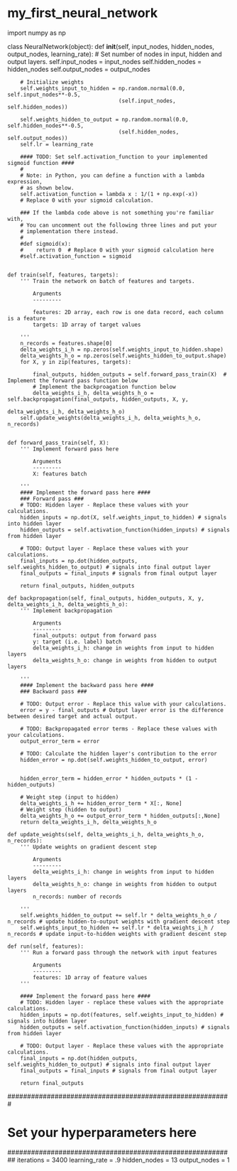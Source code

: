 # my_first_neural_network
import numpy as np


class NeuralNetwork(object):
    def __init__(self, input_nodes, hidden_nodes, output_nodes, learning_rate):
        # Set number of nodes in input, hidden and output layers.
        self.input_nodes = input_nodes
        self.hidden_nodes = hidden_nodes
        self.output_nodes = output_nodes

        # Initialize weights
        self.weights_input_to_hidden = np.random.normal(0.0, self.input_nodes**-0.5, 
                                       (self.input_nodes, self.hidden_nodes))

        self.weights_hidden_to_output = np.random.normal(0.0, self.hidden_nodes**-0.5, 
                                       (self.hidden_nodes, self.output_nodes))
        self.lr = learning_rate
        
        #### TODO: Set self.activation_function to your implemented sigmoid function ####
        #
        # Note: in Python, you can define a function with a lambda expression,
        # as shown below.
        self.activation_function = lambda x : 1/(1 + np.exp(-x))
        # Replace 0 with your sigmoid calculation.
        
        ### If the lambda code above is not something you're familiar with,
        # You can uncomment out the following three lines and put your 
        # implementation there instead.
        #
        #def sigmoid(x):
        #    return 0  # Replace 0 with your sigmoid calculation here
        #self.activation_function = sigmoid
                    

    def train(self, features, targets):
        ''' Train the network on batch of features and targets. 
        
            Arguments
            ---------
            
            features: 2D array, each row is one data record, each column is a feature
            targets: 1D array of target values
        
        '''
        n_records = features.shape[0]
        delta_weights_i_h = np.zeros(self.weights_input_to_hidden.shape)
        delta_weights_h_o = np.zeros(self.weights_hidden_to_output.shape)
        for X, y in zip(features, targets):
            
            final_outputs, hidden_outputs = self.forward_pass_train(X)  # Implement the forward pass function below
            # Implement the backproagation function below
            delta_weights_i_h, delta_weights_h_o = self.backpropagation(final_outputs, hidden_outputs, X, y, 
                                                                        delta_weights_i_h, delta_weights_h_o)
        self.update_weights(delta_weights_i_h, delta_weights_h_o, n_records)


    def forward_pass_train(self, X):
        ''' Implement forward pass here 
         
            Arguments
            ---------
            X: features batch

        '''
        #### Implement the forward pass here ####
        ### Forward pass ###
        # TODO: Hidden layer - Replace these values with your calculations.
        hidden_inputs = np.dot(X, self.weights_input_to_hidden) # signals into hidden layer
        hidden_outputs = self.activation_function(hidden_inputs) # signals from hidden layer

        # TODO: Output layer - Replace these values with your calculations.
        final_inputs = np.dot(hidden_outputs, self.weights_hidden_to_output) # signals into final output layer
        final_outputs = final_inputs # signals from final output layer
        
        return final_outputs, hidden_outputs

    def backpropagation(self, final_outputs, hidden_outputs, X, y, delta_weights_i_h, delta_weights_h_o):
        ''' Implement backpropagation
         
            Arguments
            ---------
            final_outputs: output from forward pass
            y: target (i.e. label) batch
            delta_weights_i_h: change in weights from input to hidden layers
            delta_weights_h_o: change in weights from hidden to output layers

        '''
        #### Implement the backward pass here ####
        ### Backward pass ###

        # TODO: Output error - Replace this value with your calculations.
        error = y - final_outputs # Output layer error is the difference between desired target and actual output.
        
        # TODO: Backpropagated error terms - Replace these values with your calculations.
        output_error_term = error
        
        # TODO: Calculate the hidden layer's contribution to the error
        hidden_error = np.dot(self.weights_hidden_to_output, error)
    
        
        hidden_error_term = hidden_error * hidden_outputs * (1 - hidden_outputs)
        
        # Weight step (input to hidden)
        delta_weights_i_h += hidden_error_term * X[:, None]
        # Weight step (hidden to output)
        delta_weights_h_o += output_error_term * hidden_outputs[:,None]
        return delta_weights_i_h, delta_weights_h_o

    def update_weights(self, delta_weights_i_h, delta_weights_h_o, n_records):
        ''' Update weights on gradient descent step
         
            Arguments
            ---------
            delta_weights_i_h: change in weights from input to hidden layers
            delta_weights_h_o: change in weights from hidden to output layers
            n_records: number of records

        '''
        self.weights_hidden_to_output += self.lr * delta_weights_h_o / n_records # update hidden-to-output weights with gradient descent step
        self.weights_input_to_hidden += self.lr * delta_weights_i_h / n_records # update input-to-hidden weights with gradient descent step

    def run(self, features):
        ''' Run a forward pass through the network with input features 
        
            Arguments
            ---------
            features: 1D array of feature values
        '''
        
        #### Implement the forward pass here ####
        # TODO: Hidden layer - replace these values with the appropriate calculations.
        hidden_inputs = np.dot(features, self.weights_input_to_hidden) # signals into hidden layer
        hidden_outputs = self.activation_function(hidden_inputs) # signals from hidden layer
        
        # TODO: Output layer - Replace these values with the appropriate calculations.
        final_inputs = np.dot(hidden_outputs, self.weights_hidden_to_output) # signals into final output layer
        final_outputs = final_inputs # signals from final output layer 
        
        return final_outputs


#########################################################
# Set your hyperparameters here
##########################################################
iterations = 3400
learning_rate = .9
hidden_nodes = 13
output_nodes = 1

